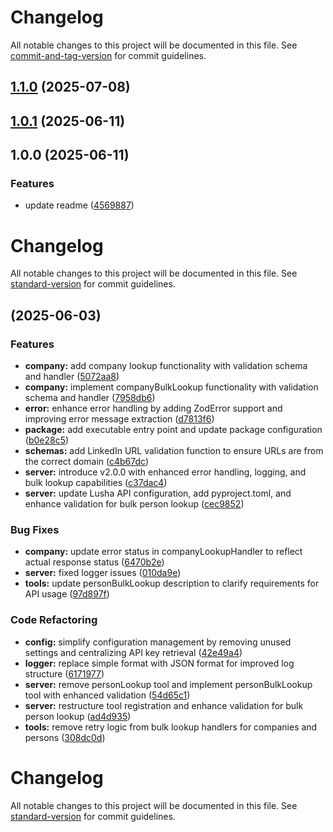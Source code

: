 # Changelog

All notable changes to this project will be documented in this file. See [commit-and-tag-version](https://github.com/absolute-version/commit-and-tag-version) for commit guidelines.

## [1.1.0](https://github.com/lusha-oss/lusha-public-api-mcp/compare/v1.0.1...v1.1.0) (2025-07-08)

## [1.0.1](https://github.com/lusha-oss/lusha-public-api-mcp/compare/v1.0.0...v1.0.1) (2025-06-11)

## 1.0.0 (2025-06-11)


### Features

* update readme ([4569887](https://github.com/lusha-oss/lusha-public-api-mcp/commit/45698879ef04ee066c24e6a8580ca32737f87c7c))

# Changelog

All notable changes to this project will be documented in this file. See [standard-version](https://github.com/conventional-changelog/standard-version) for commit guidelines.

##  (2025-06-03)


### Features

* **company:** add company lookup functionality with validation schema and handler ([5072aa8](https://github.com/lusha-com/lusha-mcp-poc/commit/5072aa84b6684ff6be366d8731ff959c9ebaa640))
* **company:** implement companyBulkLookup functionality with validation schema and handler ([7958db6](https://github.com/lusha-com/lusha-mcp-poc/commit/7958db615cb21c0c37975c6e9d634fcfe4c2fd41))
* **error:** enhance error handling by adding ZodError support and improving error message extraction ([d7813f6](https://github.com/lusha-com/lusha-mcp-poc/commit/d7813f69df67b1965d2b55aea6ddb6dba991b1ac))
* **package:** add executable entry point and update package configuration ([b0e28c5](https://github.com/lusha-com/lusha-mcp-poc/commit/b0e28c525cd469a707aafe0e311ef2ed53f46625))
* **schemas:** add LinkedIn URL validation function to ensure URLs are from the correct domain ([c4b67dc](https://github.com/lusha-com/lusha-mcp-poc/commit/c4b67dc511e7388ad7ff089471b79f7a63000334))
* **server:** introduce v2.0.0 with enhanced error handling, logging, and bulk lookup capabilities ([c37dac4](https://github.com/lusha-com/lusha-mcp-poc/commit/c37dac43499573e85ba73a42975a09288582fc91))
* **server:** update Lusha API configuration, add pyproject.toml, and enhance validation for bulk person lookup ([cec9852](https://github.com/lusha-com/lusha-mcp-poc/commit/cec985264059d8de5ecc1448c49e7dfeff141293))


### Bug Fixes

* **company:** update error status in companyLookupHandler to reflect actual response status ([6470b2e](https://github.com/lusha-com/lusha-mcp-poc/commit/6470b2ec7e78a7743f96370b2c6f01d2c98375bd))
* **server:** fixed logger issues ([010da9e](https://github.com/lusha-com/lusha-mcp-poc/commit/010da9ee979d391b93a850726d17741540a9066e))
* **tools:** update personBulkLookup description to clarify requirements for API usage ([97d897f](https://github.com/lusha-com/lusha-mcp-poc/commit/97d897f33716ea75b22cfbf2f75090b4c2256c8f))


### Code Refactoring

* **config:** simplify configuration management by removing unused settings and centralizing API key retrieval ([42e49a4](https://github.com/lusha-com/lusha-mcp-poc/commit/42e49a4c370e3444a761bdca9bbd2d071c73d7fe))
* **logger:** replace simple format with JSON format for improved log structure ([6171977](https://github.com/lusha-com/lusha-mcp-poc/commit/6171977979028f674912de7c2974f49d423f8d40))
* **server:** remove personLookup tool and implement personBulkLookup tool with enhanced validation ([54d65c1](https://github.com/lusha-com/lusha-mcp-poc/commit/54d65c17e7425c7ce7f8b604e265dbca20be748e))
* **server:** restructure tool registration and enhance validation for bulk person lookup ([ad4d935](https://github.com/lusha-com/lusha-mcp-poc/commit/ad4d935178afe2935f9c7f9a30fe9c3dbbbc7ba9))
* **tools:** remove retry logic from bulk lookup handlers for companies and persons ([308dc0d](https://github.com/lusha-com/lusha-mcp-poc/commit/308dc0d9f175923b6768bd94d73811cd4834395f))

# Changelog

All notable changes to this project will be documented in this file. See [standard-version](https://github.com/conventional-changelog/standard-version) for commit guidelines. 